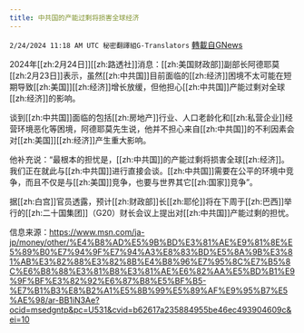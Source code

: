 ```yaml
---
title: 中共国的产能过剩将损害全球经济
---
```

`2/24/2024 11:18 AM UTC 秘密翻譯組G-Translators` [轉載自GNews](https://gnews.org/articles/2337785)

2024年[[zh:2月24日]][[zh:路透社]]消息：[[zh:美国财政部]]副部长阿德耶莫[[zh:2月23日]]表示，虽然[[zh:中共国]]目前面临的[[zh:经济]]困境不太可能在短期导致[[zh:美国]][[zh:经济]]增长放缓，但他担心[[zh:中共国]]产能过剩对全球[[zh:经济]]的影响。

谈到[[zh:中共国]]面临的包括[[zh:房地产]]行业、人口老龄化和[[zh:私营企业]]经营环境恶化等困境，阿德耶莫先生说，他并不担心来自[[zh:中共国]]的不利因素会对[[zh:美国]][[zh:经济]]产生重大影响。

他补充说：“最根本的担忧是，[[zh:中共国]]的产能过剩将损害全球[[zh:经济]]。我们正在就此与[[zh:中共国]]进行直接会谈。[[zh:中共国]]需要在公平的环境中竞争，而且不仅是与[[zh:美国]]竞争，也要与世界其它[[zh:国家]]竞争”。

据[[zh:白宫]]官员透露，预计[[zh:财政部]]长[[zh:耶伦]]将在下周于[[zh:巴西]]举行的[[zh:二十国集团]]（G20）财长会议上提出对[[zh:中共国]]产能过剩的担忧。

信息来源：https://www.msn.com/ja-jp/money/other/%E4%B8%AD%E5%9B%BD%E3%81%AE%E9%81%8E%E5%89%B0%E7%94%9F%E7%94%A3%E8%83%BD%E5%8A%9B%E3%81%AB%E3%82%88%E3%82%8B%E4%B8%96%E7%95%8C%E7%B5%8C%E6%B8%88%E3%81%B8%E3%81%AE%E6%82%AA%E5%BD%B1%E9%9F%BF%E3%82%92%E6%87%B8%E5%BF%B5-%E7%B1%B3%E8%B2%A1%E5%8B%99%E5%89%AF%E9%95%B7%E5%AE%98/ar-BB1iN3Ae?ocid=msedgntp&pc=U531&cvid=b62617a235884955be46ec493904609c&ei=10
